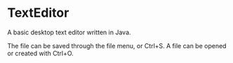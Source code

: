 # TextEditor

A basic desktop text editor written in Java.

The file can be saved through the file menu, or Ctrl+S.
A file can be opened or created with Ctrl+O.
